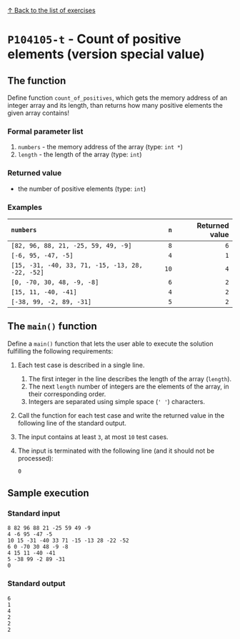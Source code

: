 
[↑ Back to the list of exercises](./README.md)

# `P104105-t` - Count of positive elements (version special value)

## The function

Define function `count_of_positives`, which gets the memory address of an integer array and its length, than returns how many positive elements the given array contains!

### Formal parameter list
         
1. `numbers` - the memory address of the array (type: `int *`)
1. `length` - the length of the array (type: `int`)


### Returned value

* the number of positive elements (type: `int`)

### Examples

| `numbers` | `n` | Returned value | 
| :--- | ---: | ---: | 
| `[82, 96, 88, 21, -25, 59, 49, -9]` | `8` | `6` |
| `[-6, 95, -47, -5]` | `4` | `1` |
| `[15, -31, -40, 33, 71, -15, -13, 28, -22, -52]` | `10` | `4` |
| `[0, -70, 30, 48, -9, -8]` | `6` | `2` |
| `[15, 11, -40, -41]` | `4` | `2` |
| `[-38, 99, -2, 89, -31]` | `5` | `2` |

## The `main()` function

Define a `main()` function that lets the user able to execute the solution fulfilling the following requirements:

1. Each test case is described in a single line.
    1. The first integer in the line describes the length of the array (`length`).
    1. The next `length` number of integers are the elements of the array, in their corresponding order.
    1. Integers are separated using simple space (`' '`) characters.
1. Call the function for each test case and write the returned value in the following line of the standard output.
1. The input contains at least `3`, at most `10` test cases.
1. The input is terminated with the following line (and it should not be processed):

	```
	0
	```

## Sample execution

### Standard input

```
8 82 96 88 21 -25 59 49 -9
4 -6 95 -47 -5
10 15 -31 -40 33 71 -15 -13 28 -22 -52
6 0 -70 30 48 -9 -8
4 15 11 -40 -41
5 -38 99 -2 89 -31
0
```

### Standard output

```
6
1
4
2
2
2
```